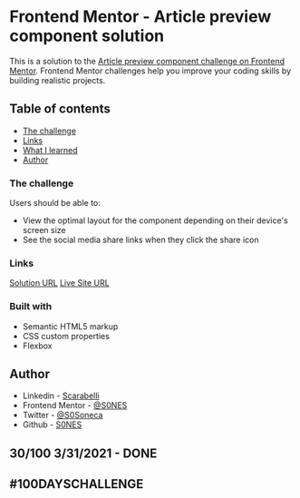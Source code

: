 # Frontend Mentor - Article preview component solution

This is a solution to the [Article preview component challenge on Frontend Mentor](https://www.frontendmentor.io/challenges/article-preview-component-dYBN_pYFT). Frontend Mentor challenges help you improve your coding skills by building realistic projects.

## Table of contents

- [The challenge](#the-challenge)
- [Links](#links)
- [What I learned](#what-i-learned)
- [Author](#author)

### The challenge

Users should be able to:

- View the optimal layout for the component depending on their device's screen size
- See the social media share links when they click the share icon

### Links

[Solution URL](https://www.frontendmentor.io/solutions/responsive-preview-component-ST42kYKXM)
[Live Site URL](https://sones-100days.netlify.app/day21to30/previewcomponent/)

### Built with

- Semantic HTML5 markup
- CSS custom properties
- Flexbox

## Author

- Linkedin - [Scarabelli](https://www.linkedin.com/in/scarabelli/)
- Frontend Mentor - [@S0NES](https://www.frontendmentor.io/profile/S0NES)
- Twitter - [@S0Soneca](https://www.twitter.com/S0Soneca)
- Github - [S0NES](https://github.com/S0NES)

## 30/100 3/31/2021 - DONE

## #100DAYSCHALLENGE
